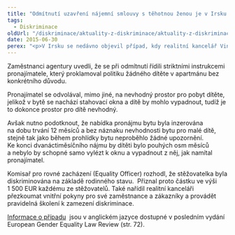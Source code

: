 ```yaml
---
title: "Odmítnutí uzavření nájemní smlouvy s těhotnou ženou je v Irsku diskriminační"
tags:
  - Diskriminace
oldUrl: "/diskriminace/aktuality-z-diskriminace/aktuality-z-diskriminace-2015/odmitnuti-uzavreni-najemni-smlouvy-s-tehotnou-zenou-je-v-irsku-diskriminacni/"
date: 2015-06-30
perex: "<p>V Irsku se nedávno objevil případ, kdy realitní kancelář Vincent Finnegan Ltd odmítla uzavřít smlouvu o nájmu bytu s těhotnou ženou a jejím manželem. Poté, co si těhotná žena prohlédla byt v Dublinu a projevila o něj zájem, obdržela dotaz, kdo se v daném bytě bude zdržovat. Žena uvedla, že ona a její manžel a do tří měsíců také jejich očekávané dítě. Smlouva s ní nakonec nebyla uzavřena.</p>"
---
```


<!-- imported from the old website -->

<p class="align-blok">Zaměstnanci agentury uvedli, že se při odmítnutí řídili striktními instrukcemi pronajímatele, který proklamoval politiku žádného dítěte v apartmánu bez konkrétního důvodu.</p><p class="align-blok">Pronajímatel se odvolával, mimo jiné, na nevhodný prostor pro pobyt dítěte, jelikož v bytě se nachází stahovací okna a dítě by mohlo vypadnout, tudíž je to dokonce prostor pro dítě nevhodný. </p><p class="align-blok">Avšak nutno podotknout, že nabídka pronájmu bytu byla inzerována na dobu trvání 12 měsíců a bez náznaku nevhodnosti bytu pro malé dítě, stejně tak jako během prohlídky bytu neproběhlo žádné upozornění. Ke konci dvanáctiměsíčního nájmu by dítěti bylo pouhých osm měsíců a nebylo by schopné samo vylézt k oknu a vypadnout z něj, jak namítal pronajímatel. </p><p class="align-blok">Komisař pro rovné zacházení (Equality Officer) rozhodl, že stěžovatelka byla diskriminována na základě rodinného stavu.  Přiznal proto částku ve výši 1 500 EUR každému ze stěžovatelů. Také nařídil realitní kanceláři přezkoumat vnitřní pokyny pro své zaměstnance a zákazníky a provádět pravidelná školení k zamezení diskriminace. </p><p class="align-blok"><a title="Otevření do nového okna" href="http://ec.europa.eu/justice/gender-equality/document/files/egelr_2014_2_final_web_en.pdf" target="_blank">Informace o případu</a>  jsou v anglickém jazyce dostupné v posledním vydání  European Gender Equality Law Review (str. 72).</p>
